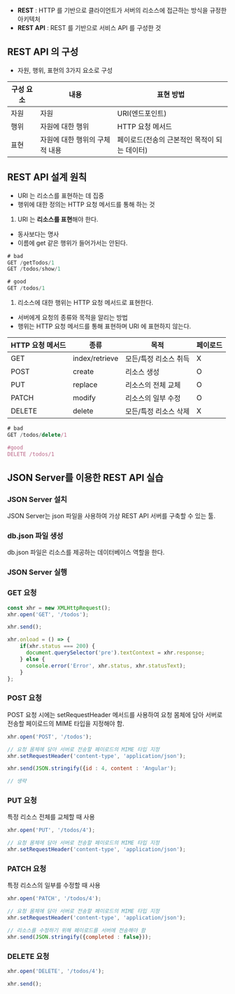 - **REST** :  HTTP 를 기반으로 클라이언트가 서버의 리소스에 접근하는 방식을 규정한 아키텍처
- **REST API** : REST 를 기반으로 서비스 API 를 구성한 것

## REST API 의 구성

- 자원, 행위, 표현의 3가지 요소로 구성

| 구성 요소 | 내용 | 표현 방법 |
| --- | --- | --- |
| 자원 | 자원 | URI(엔드포인트) |
| 행위 | 자원에 대한 행위 | HTTP 요청 메서드 |
| 표현 | 자원에 대한 행위의 구체적 내용 | 페이로드(전송의 근본적인 목적이 되는 데이터) |

## REST API 설계 원칙

- URI 는 리소스를 표현하는 데 집중
- 행위에 대한 정의는 HTTP 요청 메서드를 통해 하는 것

1. URI 는 **리소스를 표현**해야 한다.

- 동사보다는 명사
- 이름에 get 같은 행위가 들어가서는 안된다.

```jsx
# bad
GET /getTodos/1
GET /todos/show/1

# good
GET /todos/1
```

1. 리소스에 대한 행위는 HTTP 요청 메서드로 표현한다.
- 서버에게 요청의 종류와 목적을 알리는 방법
- 행위는 HTTP 요청 메서드를 통해 표현하며 URI 에 표현하지 않는다.

| HTTP 요청 메서드 | 종류 | 목적 | 페이로드 |
| --- | --- | --- | --- |
| GET | index/retrieve | 모든/특정 리소스 취득 | X |
| POST | create | 리소스 생성 | O |
| PUT | replace | 리소스의 전체 교체 | O |
| PATCH | modify | 리소스의 일부 수정 | O |
| DELETE | delete | 모든/특정 리소스 삭제 | X |

```jsx
# bad
GET /todos/delete/1

#good
DELETE /todos/1
```

## JSON Server를 이용한 REST API 실습

### JSON Server 설치

JSON Server는 json 파일을 사용하여 가상 REST API 서버를 구축할 수 있는 툴.

### db.json 파일 생성

db.json 파일은 리소스를 제공하는 데이터베이스 역할을 한다.

### JSON Server 실행

### GET 요청

```jsx
const xhr = new XMLHttpRequest();
xhr.open('GET', '/todos');

xhr.send();

xhr.onload = () => {
	if(xhr.status === 200) {
      document.querySelector('pre').textContext = xhr.response;
    } else {
      console.error('Error', xhr.status, xhr.statusText);
    }
};
```

### POST 요청

POST 요청 시에는 setRequestHeader 메서드를 사용하여 요청 몸체에 담아 서버로 전송할 페이로드의 MIME 타입을 지정해야 함.

```jsx
xhr.open('POST', '/todos');

// 요청 몸체에 담아 서버로 전송할 페이로드의 MIME 타입 지정
xhr.setRequestHeader('content-type', 'application/json');

xhr.send(JSON.stringify({id : 4, content : 'Angular');

// 생략
```

### PUT 요청

특정 리소스 전체를 교체할 때 사용

```jsx
xhr.open('PUT', '/todos/4');

// 요청 몸체에 담아 서버로 전송할 페이로드의 MIME 타입 지정
xhr.setRequestHeader('content-type', 'application/json');
```

### PATCH 요청

특정 리소스의 일부를 수정할 때 사용

```jsx
xhr.open('PATCH', '/todos/4');

// 요청 몸체에 담아 서버로 전송할 페이로드의 MIME 타입 지정
xhr.setRequestHeader('content-type', 'application/json');

// 리소스를 수정하기 위해 페이로드를 서버에 전송해야 함
xhr.send(JSON.stringify({completed : false}));
```

### DELETE 요청

```jsx
xhr.open('DELETE', '/todos/4');

xhr.send();
```
